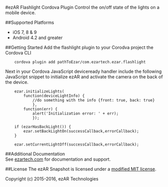 #ezAR Flashlight Cordova Plugin
Control the on/off state of the lights on a mobile device.

##Supported Platforms
- iOS 7, 8 & 9
- Android 4.2 and greater 

##Getting Started
Add the flashlight plugin to your Corodva project the Cordova CLI

        cordova plugin add pathToEzar/com.ezartech.ezar.flashlight

Next in your Cordova JavaScript deviceready handler include the following JavaScript snippet to initialize ezAR and activate the camera on the back of the device.

        ezar.initializeLights(
            function(deviceLightInfo) {
                //do something with the info {front: true, back: true}
                },
            function(err) {
                alert('Initialization error: ' + err);
                });
        
        if (ezarHasBackLight()) {
            ezar.setBackLightOn(successCallback,errorCallback);
        }
        
        ezar.setCurrentLightOff(successCallback,errorCallback);
                    
##Additional Documentation        
See [ezartech.com](http://ezartech.com) for documentation and support.

##License
The ezAR Snapshot is licensed under a [modified MIT license](http://www.ezartech.com/ezarstartupkit-license).


Copyright (c) 2015-2016, ezAR Technologies


